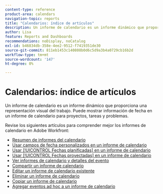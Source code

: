 ```yaml
---
content-type: reference
product-area: calendars
navigation-topic: reports
title: "Calendarios: índice de artículos"
description: Un informe de calendario es un informe dinámico que proporciona una representación visual del trabajo. Puede mostrar información de fecha en un informe de calendario para proyectos, tareas y problemas. Revise estos artículos para comprender mejor los informes de calendario en Adobe Workfront.
author: Lisa
feature: Reports and Dashboards
recommendations: noDisplay, noCatalog
exl-id: b46834db-358e-4ee2-9512-f7419351de30
source-git-commit: 811eb1453c140808b0d6c5d9a3b4a0729cb16b2d
workflow-type: tm+mt
source-wordcount: '147'
ht-degree: 0%

---
```


# Calendarios: índice de artículos

<!--Audited: 01/2024-->

Un informe de calendario es un informe dinámico que proporciona una representación visual del trabajo. Puede mostrar información de fecha en un informe de calendario para proyectos, tareas y problemas.

Revise los siguientes artículos para comprender mejor los informes de calendario en Adobe Workfront:

* [Resumen de informes del calendario](../../../reports-and-dashboards/reports/calendars/calendar-reports-overview.md)
* [Usar campos de fecha personalizados en un informe de calendario](../../../reports-and-dashboards/reports/calendars/use-custom-dates.md)
* [Usar [!UICONTROL Fechas planificadas] en un informe de calendario](../../../reports-and-dashboards/reports/calendars/use-planned-dates.md)
* [Usar [!UICONTROL Fechas proyectadas] en un informe de calendario](../../../reports-and-dashboards/reports/calendars/use-projected-dates.md)
* [Ver informes de calendario y detalles del evento](../../../reports-and-dashboards/reports/calendars/view-calendar-reports-and-event-details.md)
* [Compartir un informe de calendario](../../../reports-and-dashboards/reports/calendars/share-a-calendar-report.md)
* [Editar un informe de calendario existente](../../../reports-and-dashboards/reports/calendars/edit-an-existing-calendar-report.md)
* [Eliminar un informe de calendario](../../../reports-and-dashboards/reports/calendars/delete-a-calendar-report.md)
* [Copiar un informe de calendario](../../../reports-and-dashboards/reports/calendars/copy-a-calendar-report.md)
* [Agregar eventos ad hoc a un informe de calendario](../../../reports-and-dashboards/reports/calendars/add-ad-hoc-events.md)
